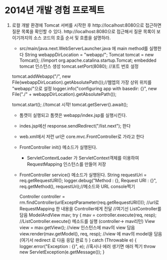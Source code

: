 2014년 개발 경험 프로젝트
=========

1. 로컬 개발 환경에 Tomcat 서버를 시작한 후 http://localhost:8080으로 접근하면 질문 목록을 확인할 수 있다. http://localhost:8080으로 접근해서 질문 목록이 보이기까지의 소스 코드의 호출 순서 및 흐름을 설명하라.
    - src/main/java.next.WebServerLauncher.java 에  main method를 실행한다
    String webappDirLocation = "webapp/";
    Tomcat tomcat = new Tomcat(); //import org.apache.catalina.startup.Tomcat; embedded tomcat 인스턴스 생성
    tomcat.setPort(8080); //포트 번호 설정

    tomcat.addWebapp("/", new File(webappDirLocation).getAbsolutePath());//웹엡의 가장 상위 위치를 "webapp/"으로 설정
    logger.info("configuring app with basedir: {}", new File("./" + webappDirLocation).getAbsolutePath());

    tomcat.start(); //tomcat 시작!
    tomcat.getServer().await();
    - 톰캣이 실행되고 톰캣은 webapp/index.jsp를 실행시킨다.
    - indes.jsp에선 response.sendRedirect("/list.next"); 한다
    - web.xml에서 저런 url은  core.mvc.FrontController로 가라고 한다
    - FrontController  init() 메소드가 실행된다.
        - ServletContextLoader 가 ServletContext객체를 이용하여 RequestMapping 인스턴스를 만들어 저장
    - FrontController  service() 메소드가 실행된다.
        String requestUri = req.getRequestURI();
		logger.debug("Method : {}, Request URI : {}", req.getMethod(), requestUri);//메소드와  URL console찍기
		
		Controller controller = rm.findController(urlExceptParameter(req.getRequestURI())); 
		                                                    //url로 RequestMapping 한 내용을 Controller에게 전달
		                                                    //여기선 ListController를 담음
		ModelAndView mav;
		try {
			mav = controller.execute(req, resp);    //ListController.execute() 메소드를 실행 (controller-> mav리턴)
			View view = mav.getView();              //view 인스턴스에 mav의 view 담음
			view.render(mav.getModel(), req, resp); //view 에 mav의 model을 담음(여기서 redirect 로 다음 응답 완료 !)
		} catch (Throwable e) {
			logger.error("Exception : {}", e);      //혹시나 에러 생기면 애러 찍기 
			throw new ServletException(e.getMessage());
		}
    
